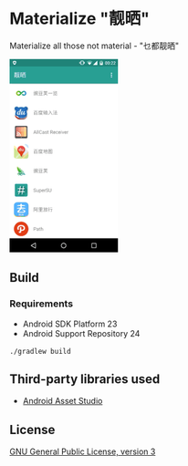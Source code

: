 Materialize "靓晒"
==========

Materialize all those not material - "乜都靓晒"

![](screencast.gif)

## Build

### Requirements

- Android SDK Platform 23
- Android Support Repository 24

```shell
./gradlew build
```

## Third-party libraries used

- [Android Asset Studio](https://github.com/romannurik/AndroidAssetStudio)

## License

[GNU General Public License, version 3](LICENSE)
